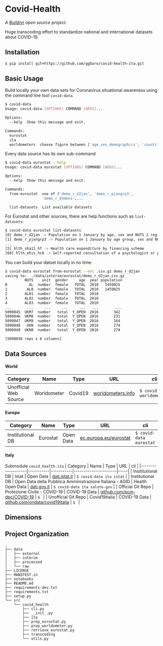 Covid-Health
============
_A [Buildnn](http://www.buildnn.com) open source project._

Huge transcoding effort to standardize national and international datasets about COVID-19.



Installation
------------
```bash
$ pip install git+https://github.com/ggbaro/covid-health-ita.git
```

Basic Usage
-----------
Build locally your own data sets for Coronavirus situational awareness using the command line tool `covid-data`.

```bash
$ covid-data
Usage: covid-data [OPTIONS] COMMAND [ARGS]...

Options:
  --help  Show this message and exit.

Commands:
  eurostat
  ita
  worldometers  choose figure between ['age_sex_demographics', 'countries']
```

Every data source has its own sub-command

```bash
$ covid-data eurostat --help
Usage: covid-data eurostat [OPTIONS] COMMAND [ARGS]...

Options:
  --help  Show this message and exit.

Commands:
  from-eurostat  one of ['demo_r_d2jan', 'demo_r_pjangrp3',
                 'demo_r_d3dens',...

  list-datasets  List available datasets
```

For Eurostat and other sources, there are help functions such as `list-datasets`:

```bash
$ covid-data eurostat list-datasets
[0] demo_r_d2jan -> Population on 1 January by age, sex and NUTS 2 region
[1] demo_r_pjangrp3 -> Population on 1 January by age group, sex and NUTS 3 region
...
[5] hlth_sha11_hf -> Health care expenditure by financing scheme
[69] hlth_ehis_hc6 -> Self-reported consultation of a psychologist or physiotherapist by sex, age and educational attainment level (%)
```

You can build your datset locally in no time:

```bash
$ covid-data eurostat from-eurostat --ext .csv.gz demo_r_d2jan
saving to:  ./data/interim/eurostat/demo_r_d2jan.csv.gz
         NUTS    unit  gender     age  year population
0          AL  number  female   TOTAL  2010   1459025 
1         AL0  number  female   TOTAL  2010   1459025 
2        AL01  number  female   TOTAL  2010           
3        AL02  number  female   TOTAL  2010           
4        AL03  number  female   TOTAL  2010           
...       ...     ...     ...     ...   ...        ...
5090845  UKM7  number   total  Y_OPEN  2016       342 
5090846  UKM8  number   total  Y_OPEN  2016       231 
5090847  UKM9  number   total  Y_OPEN  2016       164 
5090848   UKN  number   total  Y_OPEN  2016       274 
5090849  UKN0  number   total  Y_OPEN  2016       274 

[5090850 rows x 6 columns]
```

Data Sources
------------

#### World

| Category          | Name      | Type             | URL                  | cli |
|-------------------|-----------|------------------|----------------------|-----|
| Unofficial Web Source  | Worldometer  | Covid19 | [worldometers.info](https://www.worldometers.info/) | `$ covid-data worldometers` |

#### Europe

| Category          | Name      | Type             | URL                  | cli |
|-------------------|-----------|------------------|----------------------|-----|
| Institutional DB  | Eurostat  | Open Data | [ec.europa.eu/eurostat](https://ec.europa.eu/eurostat) | `$ covid-data eurostat` |

#### Italy

Submodule `covid_health.ita`
| Category          | Name      | Type      | URL                  | cli |
|-------------------|-----------|-----------|----------------------|-----|
| Insititutional DB | Istat     | Open Data | [dati.istat.it](http://dati.istat.it/) | `$ covid-data ita istat` |
| Institutional DB | Open Data della Pubblica Amministrazione Italiana - AGID | Health Open Data | [dati.gov.it](https://www.dati.gov.it/content/italian-open-data-license-v20) | `$ covid-data ita salute-gov` |
| Official Git Repo | Protezione Civile - COVID-19  | COVID-19 Data | [github.com/pcm-dpc/COVID-19](https://github.com/pcm-dpc/COVID-19) | `$ ` |
| Unofficial Git Repo | Covid19italia  | COVID-19 Data | [github.com/ondata/covid19italia](https://github.com/ondata/covid19italia) | `$ ` |


Dimensions
----------



Project Organization
--------------------
```
.
├── data
│   ├── external
│   ├── interim
│   ├── processed
│   └── raw
├── LICENSE
├── MANIFEST.in
├── notebooks
├── README.md
├── requirements-dev.txt
├── requirements.txt
├── setup.py
└── src
    └── covid_health
        ├── cli.py
        ├── __init_.py
        ├── ita
        ├── prep_eurostat.py
        ├── prep_worldometer.py
        ├── retrieve_eurostat.py
        ├── transcoding
        └── utils.py

```
